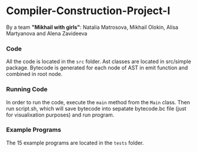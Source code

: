 # Compiler-Construction-Project-I
By a team **"Mikhail with girls"**: Natalia Matrosova, Mikhail Olokin, Alisa Martyanova and Alena Zavideeva 

### Code
All the code is located in the `src` folder. Ast classes are located in src/simple package. Bytecode is generated for each node of AST in emit function and combined in root node.

### Running Code
In order to run the code, execute the `main` method from the `Main` class. Then run script.sh, which will save bytecode into sepatate bytecode.bc file (just for visualixation purposes) and run program.

### Example Programs
The 15 example programs are located in the `tests` folder.
